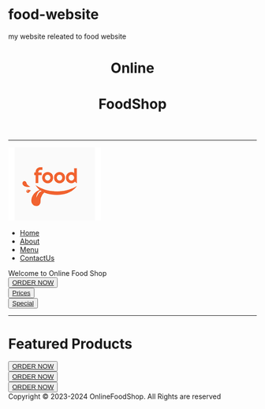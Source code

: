 # food-website
my website releated to food website
<!-- Filename - index.html-->

<!DOCTYPE html>
<html lang="en">

<head>
	<meta charset="UTF-8">
	<meta name="viewport"
		content="width=device-width, initial-scale=1.0">
	<link rel="stylesheet" href="style.css">
	<link href=
"https://fonts.googleapis.com/css2?family=Ubuntu+Mono&display=swap"
		rel="stylesheet">
</head>

<body>
	<header>
		<h1 id="top">Online</h1>
		<h1 id="top1">FoodShop</h1>
	</header>
	<hr>
	<nav id="navbar">
		<img src="img7.jpeg">
		<ul id="navcontent">
			<li><a href="https://magicpin.in/Allahabad/Civil-Lines/Restaurant/MakkhanS/store/3c749c/">Home</a></li>
			<li><a href="https://magicpin.in/Allahabad/Civil-Lines/Restaurant/MakkhanS/store/3c749c/">About</a></li>
			<li><a href="https://magicpin.in/Allahabad/Civil-Lines/Restaurant/MakkhanS/store/3c749c/">Menu</a></li>
			<li><a href="https://magicpin.in/Allahabad/Civil-Lines/Restaurant/MakkhanS/store/3c749c/">ContactUs</a></li>
		</ul>
	</nav>
	<div id="container1">
		<div id="row1">
			Welcome to Online Food Shop
		</div>
		<button class="btn"> <a href="https://magicpin.in/Allahabad/Civil-Lines/Restaurant/MakkhanS/store/3c749c/"> ORDER NOW</button></a>
		<div id="container3">
			<div id="row2">
				<button class="btn"> <a href="https://magicpin.in/Allahabad/Civil-Lines/Restaurant/MakkhanS/store/3c749c/"> Prices</button> </a>
			</div>
			<div id="row3">
				<button class="btn"><a href="https://magicpin.in/Allahabad/Civil-Lines/Restaurant/MakkhanS/store/3c749c/"> Special </button></a>
			</div>
		</div>
	</div>
	<hr>
	<h1 id="top3">Featured Products</h1>
	<div id="container4">
		<div id="row4">
			<button class="btn"> <a href="https://magicpin.in/Allahabad/Civil-Lines/Restaurant/MakkhanS/store/3c749c/"> ORDER NOW</button> </a>
		</div>
		<div id="row5">
			<button class="btn"> <a href="https://magicpin.in/Allahabad/Civil-Lines/Restaurant/MakkhanS/store/3c749c/"> ORDER NOW</button> </a>
		</div>
		<div id="row6">
			<button class="btn"> <a href="https://magicpin.in/Allahabad/Civil-Lines/Restaurant/MakkhanS/store/3c749c/"> ORDER NOW</button> </a>
		</div>
	</div>
	<footer>Copyright © 2023-2024 OnlineFoodShop.
		All Rights are reserved</footer>
</body>

</html>

